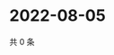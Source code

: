 # 2022-08-05

共 0 条

<!-- BEGIN WEIBO -->
<!-- 最后更新时间 Fri Aug 05 2022 23:17:42 GMT+0800 (China Standard Time) -->

<!-- END WEIBO -->
